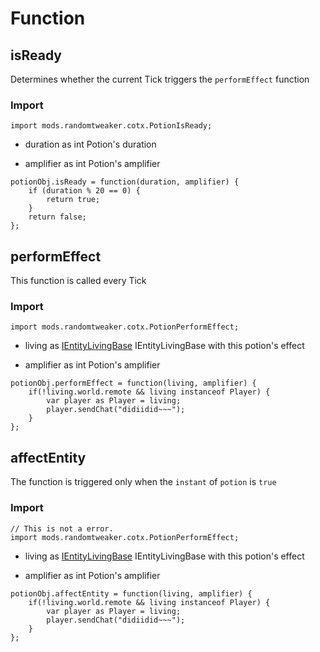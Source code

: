 # Function

## isReady

Determines whether the current Tick triggers the `performEffect` function

### Import

```zenscript
import mods.randomtweaker.cotx.PotionIsReady;
```

* duration as int Potion's duration

* amplifier as int Potion's amplifier

```zenscript
potionObj.isReady = function(duration, amplifier) {
	if (duration % 20 == 0) {
		return true;
	}
	return false;
};
```

## performEffect

This function is called every Tick

### Import

```zenscript
import mods.randomtweaker.cotx.PotionPerformEffect;
```

* living as [IEntityLivingBase](https://docs.blamejared.com/1.12/en/Vanilla/Entities/IEntityLivingBase/) IEntityLivingBase with this potion's effect

* amplifier as int Potion's amplifier

```zenscript
potionObj.performEffect = function(living, amplifier) {
 	if(!living.world.remote && living instanceof Player) {
		var player as Player = living;
		player.sendChat("didiidid~~~");
	}
};
```
## affectEntity

The function is triggered only when the `instant` of `potion` is `true`

### Import

```zenscript
// This is not a error.
import mods.randomtweaker.cotx.PotionPerformEffect; 
```

* living as [IEntityLivingBase](https://docs.blamejared.com/1.12/en/Vanilla/Entities/IEntityLivingBase/) IEntityLivingBase with this potion's effect

* amplifier as int Potion's amplifier

```zenscript
potionObj.affectEntity = function(living, amplifier) {
 	if(!living.world.remote && living instanceof Player) {
		var player as Player = living;
		player.sendChat("didiidid~~~");
	}
};
```